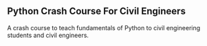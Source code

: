 ## Python Crash Course For Civil Engineers

A crash course to teach fundamentals of Python to civil engineering students and civil engineers.
 
